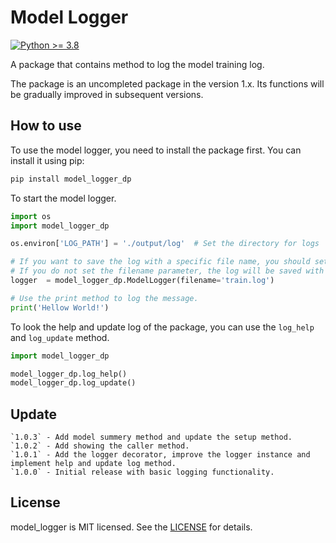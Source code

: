 # Model Logger

[![Python >= 3.8](https://img.shields.io/badge/python->=3.8-blue.svg)](https://www.python.org/downloads/release/)

A package that contains method to log the model training log.

The package is an uncompleted package in the version 1.x. Its functions will be gradually improved in subsequent versions.

## How to use
To use the model logger, you need to install the package first. You can install it using pip:

```bash
pip install model_logger_dp
```

To start the model logger.

```python
import os
import model_logger_dp

os.environ['LOG_PATH'] = './output/log'  # Set the directory for logs

# If you want to save the log with a specific file name, you should set the filename parameter.
# If you do not set the filename parameter, the log will be saved with a datatime name.
logger  = model_logger_dp.ModelLogger(filename='train.log')

# Use the print method to log the message.
print('Hellow World!')
```

To look the help and update log of the package, you can use the `log_help` and `log_update` method.

```python
import model_logger_dp

model_logger_dp.log_help()
model_logger_dp.log_update()
```
## Update
    `1.0.3` - Add model summery method and update the setup method.
    `1.0.2` - Add showing the caller method.
    `1.0.1` - Add the logger decorator, improve the logger instance and implement help and update log method.
    `1.0.0` - Initial release with basic logging functionality.

## License

model_logger is MIT licensed. See the [LICENSE](LICENSE) for details.